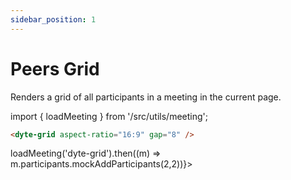 ```yaml
---
sidebar_position: 1
---
```


# Peers Grid

Renders a grid of all participants in a meeting in the current page.

import { loadMeeting } from '/src/utils/meeting';

```html
<dyte-grid aspect-ratio="16:9" gap="8" />
```

<div className="grid-preview" ref={() => loadMeeting('dyte-grid').then((m) => m.participants.mockAddParticipants(2,2))}>
    <dyte-grid id="dyte-grid" className="w-full h-full" aspect-ratio="16:9" gap="8" />
</div>
